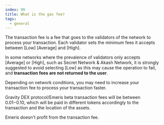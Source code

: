 ```yaml
---
index: 99
title: What is the gas fee?
tags: 
  - general
---
```


The transaction fee is a fee that goes to the validators of the network to process your transaction. Each validator sets the minimum fees it accepts between [Low] [Average] and [High].

In some networks where the prevalence of validators only accepts [Average] or [High], such as Secret Network & Akash Network, it is strongly suggested to avoid selecting [Low] as this may cause the operation to fail, and **transaction fees are not returned to the user**.

Depending on network conditions, you may need to increase your transaction fee to process your transaction faster.

Gravity DEX protocol/Emeris beta transaction fees will be between $0.01-$0.10, which will be paid in different tokens accordingly to the transaction and the location of the assets.

Emeris doesn't profit from the transaction fee.
